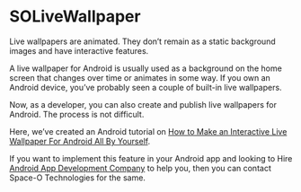# SOLiveWallpaper

Live wallpapers are animated. They don’t remain as a static background images and have interactive features.

A live wallpaper for Android is usually used as a background on the home screen that changes over time or animates in some way. If you own an Android device, you’ve probably seen a couple of built-in live wallpapers.

Now, as a developer, you can also create and publish live wallpapers for Android. The process is not difficult. 

Here, we’ve created an Android tutorial on [How to Make an Interactive Live Wallpaper For Android All By Yourself](https://www.spaceotechnologies.com/interactive-live-wallpaper-android-tutorial/).

If you want to implement this feature in your Android app and looking to Hire [Android App Development Company](http://www.spaceotechnologies.com/android-app-development/) to help you, then you can contact Space-O Technologies for the same.
